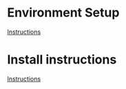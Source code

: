 # Environment Setup
[Instructions](guide/Setup.md)

# Install instructions
[Instructions](guide/Install.md)
